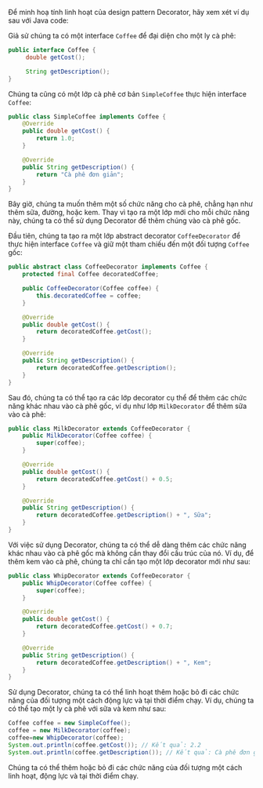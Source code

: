 Để minh hoạ tính linh hoạt của design pattern Decorator, hãy xem xét ví dụ sau với Java code:

Giả sử chúng ta có một interface `Coffee` để đại diện cho một ly cà phê:

```java
public interface Coffee {
     double getCost();

     String getDescription();
}
```

Chúng ta cũng có một lớp cà phê cơ bản `SimpleCoffee` thực hiện interface `Coffee`:

```java
public class SimpleCoffee implements Coffee {
    @Override
    public double getCost() {
        return 1.0;
    }

    @Override
    public String getDescription() {
        return "Cà phê đơn giản";
    }
}
```

Bây giờ, chúng ta muốn thêm một số chức năng cho cà phê, chẳng hạn như thêm sữa, đường, hoặc kem. Thay vì tạo ra một lớp
mới cho mỗi chức năng này, chúng ta có thể sử dụng Decorator để thêm chúng vào cà phê gốc.

Đầu tiên, chúng ta tạo ra một lớp abstract decorator `CoffeeDecorator` để thực hiện interface `Coffee` và giữ một tham
chiếu đến một đối tượng `Coffee` gốc:

```java
public abstract class CoffeeDecorator implements Coffee {
    protected final Coffee decoratedCoffee;

    public CoffeeDecorator(Coffee coffee) {
        this.decoratedCoffee = coffee;
    }

    @Override
    public double getCost() {
        return decoratedCoffee.getCost();
    }

    @Override
    public String getDescription() {
        return decoratedCoffee.getDescription();
    }
}
```

Sau đó, chúng ta có thể tạo ra các lớp decorator cụ thể để thêm các chức năng khác nhau vào cà phê gốc, ví dụ như
lớp `MilkDecorator` để thêm sữa vào cà phê:

```java
public class MilkDecorator extends CoffeeDecorator {
    public MilkDecorator(Coffee coffee) {
        super(coffee);
    }

    @Override
    public double getCost() {
        return decoratedCoffee.getCost() + 0.5;
    }

    @Override
    public String getDescription() {
        return decoratedCoffee.getDescription() + ", Sữa";
    }
}
```

Với việc sử dụng Decorator, chúng ta có thể dễ dàng thêm các chức năng khác nhau vào cà phê gốc mà không cần thay đổi
cấu trúc của nó. Ví dụ, để thêm kem vào cà phê, chúng ta chỉ cần tạo một lớp decorator mới như sau:

```java
public class WhipDecorator extends CoffeeDecorator {
    public WhipDecorator(Coffee coffee) {
        super(coffee);
    }

    @Override
    public double getCost() {
        return decoratedCoffee.getCost() + 0.7;
    }

    @Override
    public String getDescription() {
        return decoratedCoffee.getDescription() + ", Kem";
    }
}
```

Sử dụng Decorator, chúng ta có thể linh hoạt thêm hoặc bỏ đi các chức năng của đối tượng một cách động lực và tại thời
điểm chạy. Ví dụ, chúng ta có thể tạo một ly cà phê với sữa và kem như sau:

```java
Coffee coffee = new SimpleCoffee();
coffee = new MilkDecorator(coffee);
coffee=new WhipDecorator(coffee);
System.out.println(coffee.getCost()); // Kết quả: 2.2
System.out.println(coffee.getDescription()); // Kết quả: Cà phê đơn giản, Sữa, Kem
```

Chúng ta có thể thêm hoặc bỏ đi các chức năng của đối tượng một cách linh hoạt, động lực và tại thời điểm chạy.